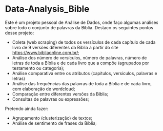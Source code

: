 # Data-Analysis_Bible

Este é um projeto pessoal de Análise de Dados, onde faço algumas análises sobre todo o conjunto de palavras da Bíblia.
Destaco os seguintes pontos desse projeto:

- Coleta (web scraping) de todos os versículos de cada capítulo de cada livro de 9 versões diferentes da Bíblia a partir do site https://www.bibliaonline.com.br/;
- Análise dos número de versículos, número de palavras, número de letras de toda a Bíblia e de cada livro que a compõe (agrupados por testamento ou categoria);
- Análise comparativa entre os atributos (capítulos, versículos, palavras e letras)
- Análise das frequências das palavras de toda a Bíblia e de cada livro, com elaboração de wordcloud;
- Comparação entre diferentes versões da Bíblia;
- Consultas de palavras ou expressões;

Pretendo ainda fazer:
- Agrupamento (clusterização) de textos;
- Análise de sentimento de frases da Bíblia;
